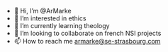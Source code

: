 - 👋 Hi, I’m @ArMarke
- 👀 I’m interested in ethics
- 🌱 I’m currently learning theology
- 💞️ I’m looking to collaborate on french NSI projects
- 📫 How to reach me armarke@se-strasbourg.com

<!---
ArMarke/ArMarke is a ✨ special ✨ repository because its `README.md` (this file) appears on your GitHub profile.
You can click the Preview link to take a look at your changes.
--->
